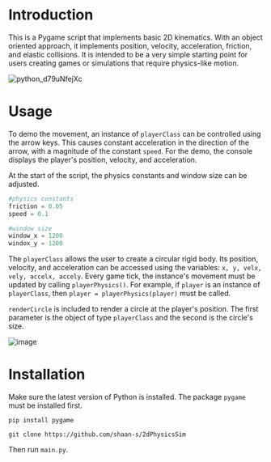 # Introduction

This is a Pygame script that implements basic 2D kinematics. With an object oriented approach, it implements position, velocity, acceleration, friction, and elastic collisions. It is intended to be a very simple starting point for users creating games or simulations that require physics-like motion.

![python_d79uNfejXc](https://github.com/user-attachments/assets/2b188110-a71d-40cf-92c2-67c92f7896b0)

# Usage

To demo the movement, an instance of `playerClass` can be controlled using the arrow keys. This causes constant acceleration in the direction of the arrow, with a magnitude of the constant `speed`. For the demo, the console displays the player's position, velocity, and acceleration.

At the start of the script, the physics constants and window size can be adjusted.
```Python
#physics constants
friction = 0.05
speed = 0.1

#window size
window_x = 1200
windox_y = 1200
```

The `playerClass` allows the user to create a circular rigid body. Its position, velocity, and acceleration can be accessed using the variables: `x, y, velx, vely, accelx, accely`. Every game tick, the instance's movement must be updated by calling `playerPhysics()`. For example, if `player` is an instance of `playerClass`, then `player = playerPhysics(player)` must be called.

`renderCircle` is included to render a circle at the player's position. The first parameter is the object of type `playerClass` and the second is the circle's size.

![image](https://github.com/user-attachments/assets/c2e429b3-e4e8-4746-a142-de97580074aa)

# Installation
Make sure the latest version of Python is installed. The package `pygame` must be installed first.

`pip install pygame`

`git clone https://github.com/shaan-s/2dPhysicsSim`

Then run `main.py`.

